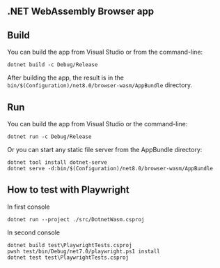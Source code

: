 ## .NET WebAssembly Browser app

## Build

You can build the app from Visual Studio or from the command-line:

```
dotnet build -c Debug/Release
```

After building the app, the result is in the `bin/$(Configuration)/net8.0/browser-wasm/AppBundle` directory.

## Run

You can build the app from Visual Studio or the command-line:

```
dotnet run -c Debug/Release
```

Or you can start any static file server from the AppBundle directory:

```
dotnet tool install dotnet-serve
dotnet serve -d:bin/$(Configuration)/net8.0/browser-wasm/AppBundle
```

## How to test with Playwright
In first console
```
dotnet run --project ./src/DotnetWasm.csproj
```
In second console
```
dotnet build test\PlaywrightTests.csproj
pwsh test/bin/Debug/net7.0/playwright.ps1 install
dotnet test test\PlaywrightTests.csproj
```
